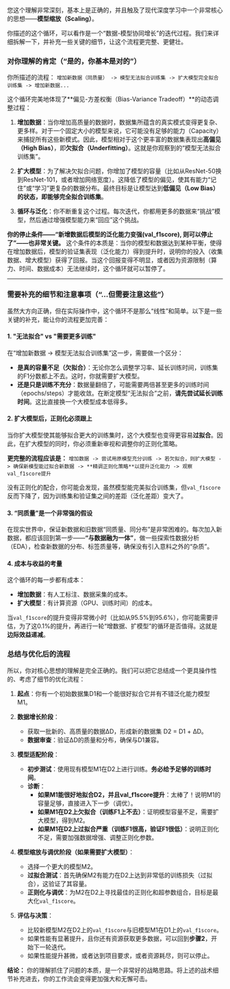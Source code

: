 您这个理解非常深刻，基本上是正确的，并且触及了现代深度学习中一个非常核心的思想——**模型缩放（Scaling）**。

你描述的这个循环，可以看作是一个“数据-模型协同增长”的迭代过程。我们来详细拆解一下，并补充一些关键的细节，让这个流程更完整、更健壮。

### 对你理解的肯定（“是的，你基本是对的”）

你所描述的流程：
`增加新数据（同质量） -> 模型无法拟合训练集 -> 扩大模型完全拟合训练集 -> 增加新数据...`

这个循环完美地体现了**偏见-方差权衡（Bias-Variance Tradeoff）**的动态调整过程：

1.  **增加数据**：当你增加高质量的数据时，数据集所蕴含的真实模式变得更复杂、更多样。对于一个固定大小的模型来说，它可能没有足够的能力（Capacity）来捕捉所有这些新模式。因此，模型相对于这个更丰富的数据集表现出**高偏见（High Bias）**，即**欠拟合（Underfitting）**。这就是你观察到的“模型无法拟合训练集”。

2.  **扩大模型**：为了解决欠拟合问题，你增加了模型的容量（比如从ResNet-50换到ResNet-101，或者增加网络宽度）。这降低了模型的偏见，使其有能力“记住”或“学习”更复杂的数据分布。最终目标是让模型达到**低偏见（Low Bias）**的状态，即能够**完全拟合训练集**。

3.  **循环与泛化**：你不断重复这个过程。每次迭代，你都用更多的数据来“挑战”模型，然后通过增强模型能力来“回应”这个挑战。

**你的停止条件——“新增数据后模型的泛化能力变强(val_f1score), 则可以停止了”——也非常关键。**
这个条件的本质是：当你的模型和数据达到某种平衡，使得在增加数据后，模型的验证集表现（泛化能力）得到提升时，说明你的投入（收集数据、增大模型）获得了回报。当这个回报变得不明显，或者因为资源限制（算力、时间、数据成本）无法继续时，这个循环就可以暂停了。

---

### 需要补充的细节和注意事项（“...但需要注意这些”）

虽然大方向正确，但在实际操作中，这个循环不是那么“线性”和简单。以下是一些关键的补充，能让你的流程更加完善：

#### 1. "无法拟合" vs "需要更多训练"
在“增加新数据 -> 模型无法拟合训练集”这一步，需要做一个区分：
*   **是真的容量不足（欠拟合）**：无论你怎么调整学习率、延长训练时间，训练集的F1分数都上不去。这时，你就需要扩大模型。
*   **还是只是训练不充分**：数据量翻倍了，可能需要两倍甚至更多的训练时间（epochs/steps）才能收敛。在断定模型“无法拟合”之前，**请先尝试延长训练时间**。这比直接换一个大模型成本低得多。

#### 2. 扩大模型后，正则化必须跟上
当你扩大模型使其能够拟合更大的训练集时，这个大模型也变得更容易**过拟合**。因此，在扩大模型的同时，你必须重新审视和调整你的正则化策略。

**更完整的流程应该是：**
`增加数据 -> 尝试用原模型充分训练 -> 若欠拟合，则扩大模型 -> 确保新模型能过拟合新数据 -> **精调正则化策略**以提升泛化能力 -> 观察val_f1score提升`

没有正则化的配合，你可能会发现，虽然模型能完美拟合训练集，但`val_f1score`反而下降了，因为训练集和验证集之间的差距（泛化差距）变大了。

#### 3. “同质量”是一个非常强的假设
在现实世界中，保证新数据和旧数据“同质量、同分布”是非常困难的。每次加入新数据，都应该回到第一步——**“与数据融为一体”**，做一些探索性数据分析（EDA），检查新数据的分布、标签质量等，确保没有引入意料之外的“杂质”。

#### 4. 成本与收益的考量
这个循环的每一步都有成本：
*   **增加数据**：有人工标注、数据采集的成本。
*   **扩大模型**：有计算资源（GPU、训练时间）的成本。

当`val_f1score`的提升变得非常微小时（比如从95.5%到95.6%），你可能需要评估，为了这0.1%的提升，再进行一轮“增数据、扩模型”的循环是否值得。这就是**边际效益递减**。

### 总结与优化后的流程

所以，你对核心思想的理解是完全正确的。我们可以把它总结成一个更具操作性的、考虑了细节的优化流程：

1.  **起点**：你有一个初始数据集D1和一个能很好拟合它并有不错泛化能力模型M1。

2.  **数据增长阶段**：
    *   获取一批新的、高质量的数据ΔD，形成新的数据集 D2 = D1 + ΔD。
    *   **数据审查**：验证ΔD的质量和分布，确保与D1兼容。

3.  **模型适配阶段**：
    *   **初步测试**：使用现有模型M1在D2上进行训练。**务必给予足够的训练时间**。
    *   **诊断**：
        *   **如果M1能很好地拟合D2，并且val_f1score提升**：太棒了！说明M1的容量足够，直接进入下一步（调优）。
        *   **如果M1在D2上欠拟合（训练F1上不去）**：证明模型容量不足，需要扩大模型，得到M2。
        *   **如果M1在D2上过拟合严重（训练F1很高，验证F1很低）**：说明正则化不足，需要加强数据增强、调整正则化参数。

4.  **模型缩放与调优阶段（如果需要扩大模型）**：
    *   选择一个更大的模型M2。
    *   **过拟合测试**：首先确保M2有能力在D2上达到非常低的训练损失（过拟合），这验证了其容量。
    *   **正则化与调优**：为M2在D2上寻找最佳的正则化和超参数组合，目标是最大化`val_f1score`。

5.  **评估与决策**：
    *   比较新模型M2在D2上的`val_f1score`与旧模型M1在D1上的`val_f1score`。
    *   如果性能有显著提升，且你还有资源获取更多数据，可以回到**步骤2**，开始下一轮迭代。
    *   如果性能提升甚微，或者达到项目要求，或者资源耗尽，则可以停止。

**结论：** 你的理解抓住了问题的本质，是一个非常好的战略思路。将上述的战术细节补充进去，你的工作流会变得更加强大和无懈可击。